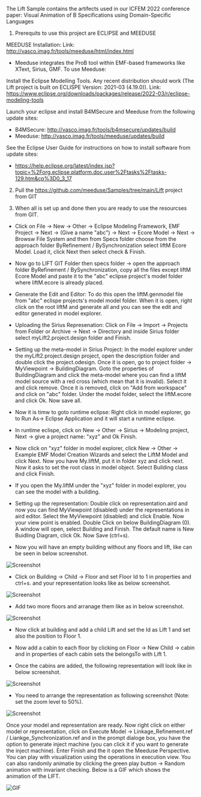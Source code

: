 The Lift Sample contains the artifects used in our ICFEM 2022 conference paper: Visual Animation of B Specifications using Domain-Specific Languages

1. Prerequits to use this project are ECLIPSE and MEEDUSE

MEEDUSE Installation: Link: http://vasco.imag.fr/tools/meeduse/html/index.html

- Meeduse integrates the ProB tool within EMF-based frameworks like XText, Sirius, GMF. To use Meeduse:

Install the Eclipse Modelling Tools. Any recent distribution should work (The Lift project is built on ECLISPE Version: 2021-03 (4.19.0)). Link: https://www.eclipse.org/downloads/packages/release/2022-03/r/eclipse-modeling-tools


Launch your eclipse and install B4MSecure and Meeduse from the following update sites:
- B4MSecure: http://vasco.imag.fr/tools/b4msecure/updates/build
- Meeduse: http://vasco.imag.fr/tools/meeduse/updates/build

See the Eclipse User Guide for instructions on how to install software from update sites:
- https://help.eclipse.org/latest/index.jsp?topic=%2Forg.eclipse.platform.doc.user%2Ftasks%2Ftasks-129.htm&cp%3D0_3_17

2. Pull the https://github.com/meeduse/Samples/tree/main/Lift project from GIT

3. When all is set up and done then you are ready to use the resourcses from GIT.

- Click on File -> New -> Other -> Eclipse Modeling Framework, EMF Project -> Next -> (Give a name "abc") -> Next -> Ecore Model -> Next -> Browsw File System and then from Specs folder choose from the approach folder ByRefinement / BySynchronization select liftM Ecore Model. Load it, click Next then select check & Finish.

- Now go to LIFT GIT Folder then specs folder -> open the approach folder ByRefinement / BySynchronization, copy all the files except liftM Ecore Model and paste it to the "abc" eclipse project's model folder where liftM.ecore is already placed. 

- Generate the Edit and Editor: To do this open the liftM.genmodel file from "abc" eclispe projects's model model folder. When it is open, right click on the root liftM and generate all and you can see the edit and editor generated in model explorer. 

- Uploading the Sirius Represenation: Click on File -> Import -> Projects from Folder or Archive -> Next -> Directory and inside Sirius folder select myLift2.project.design folder and Finish. 

- Setting up the meta-model in Sirius Project: In the model explorer under the myLift2.project.design project, open the description folder and double click the project.odesign. Once it is open, go to project folder -> MyViewpoint -> BuildingDiagram. Goto the properties of BuildingDiagram and click the meta-model where you can find a liftM model source with a red cross (which mean  that it is invalid). Select it and click remove. Once it is removed, click on "Add from workspace" and click on "abc" folder. Under the model folder, select the liftM.ecore and click Ok. Now save all. 

- Now it is timw to goto runtime eclipse: Right click in model explorer, go to Run As-> Eclipse Application and it will start a runtime eclipse. 

- In runtime eclispe, click on New -> Other -> Sirius -> Modeling project, Next -> give a project name: "xyz" and Ok Finish. 

- Now click on "xyz" folder in model explorer, click New -> Other -> Example EMF Model Creation Wizards and select the LiftM Model and click Next.  Now you have My.liftM, put it in folder xyz and click next. Now it asks to set the root class in model object. Select Building class and click Finish. 

- If you open the My.liftM under the "xyz" folder in model explorer, you can see the model with a building. 

- Setting up the representation: Double click on representation.aird and now you can find MyViewpoint (disabled) under the representations in aird editor. Select the MyViewpoint (disabled) and click Enable. Now your view point is enabled. Double Click on below BuildingDiagram (0). A window will open, select Building and Finish. The default name is New Buidling Diagram, click Ok. Now Save (ctrl+s).

- Now you will have an empty building without any floors and lift, like can be seen in below screenshot.

![Screenshot](./Images/screenShot1.png)

- Click on Building -> Child -> Floor and set Floor Id to 1 in properties and ctrl+s. and your representation looks like as below screenshot.

![Screenshot](./Images/screenShot2.png)

- Add two more floors and arranage them like as in below screenshot. 

![Screenshot](./Images/screenShot3.png)

- Now click at building and add a child Lift and set the Id as Lift 1  and set also the position to Floor 1. 

- Now add a cabin to each floor by clicking on Floor -> New Child -> cabin and in properties of each cabin sets the belongsTo with Lift 1. 

- Once the cabins are added, the following representation will look like in below screenshot.

![Screenshot](./Images/screenShot5.png)

- You need to arrange the representation as following screenshot (Note: set the zoom level to 50%).

![Screenshot](./Images/screenShot6.png)

Once your model and representation are ready. Now right click on either model or representation, click on Execute Model -> Linkage_Refinement.ref / Liankge_Synchronization.ref and in the prompt dialoge box, you have the option to generate inject machine (you can click it if you want to generate the inject machine). Enter Finish and the it open the Meeduse Perspective. You can play with visualization using the operations in execution view. You can also randomly animatie by clicking the green play button -> Random animation with invariant checking. Below is a GIF which shows the animation of the LIFT. 

![GIF](./Images/GIF.gif)

